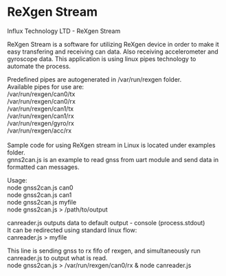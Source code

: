 # ReXgen Stream

Influx Technology LTD - ReXgen Stream 

ReXgen Stream is a software for utilizing ReXgen device in order to make it easy transfering and receiving can data. Also receiving accelerometer and gyroscope data.
This application is using linux pipes technology to automate the process. <br/>

Predefined pipes are autogenerated in /var/run/rexgen folder.<br/>
Available pipes for use are:<br/>
/var/run/rexgen/can0/tx<br/>
/var/run/rexgen/can0/rx<br/>
/var/run/rexgen/can1/tx<br/>
/var/run/rexgen/can1/rx<br/>
/var/run/rexgen/gyro/rx<br/>
/var/run/rexgen/acc/rx<br/>
<br/>
Sample code for using ReXgen stream in Linux is located under examples folder.<br/>
gnns2can.js is an example to read gnss from uart module and send data in formatted can messages.<br/>

Usage:<br/>
node gnss2can.js can0<br/>
node gnss2can.js can1<br/>
node gnss2can.js myfile<br/>
node gnss2can.js > /path/to/output<br/>

canreader.js outputs data to default output - console (process.stdout)<br/>
It can be redirected using standard linux flow:<br/>
canreader.js > myfile<br/>


This line is sending gnss to rx fifo of rexgen, and simultaneously run canreader.js to output what is read.<br/>
node gnss2can.js > /var/run/rexgen/can0/rx & node canreader.js<br/>
